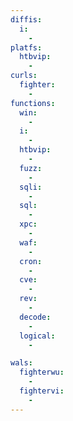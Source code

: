 ```yaml
---
diffis:
  i:
    -
platfs:
  htbvip:
    -
curls:
  fighter:
    -
functions:
  win:
    -
  i:
    -
  htbvip:
    -
  fuzz:
    -
  sqli:
    -
  sql:
    -
  xpc:
    -
  waf:
    -
  cron:
    -
  cve:
    -
  rev:
    -
  decode:
    -
  logical:
    -

wals:
  fighterwu:
    -
  fightervi:
    -
---
```

